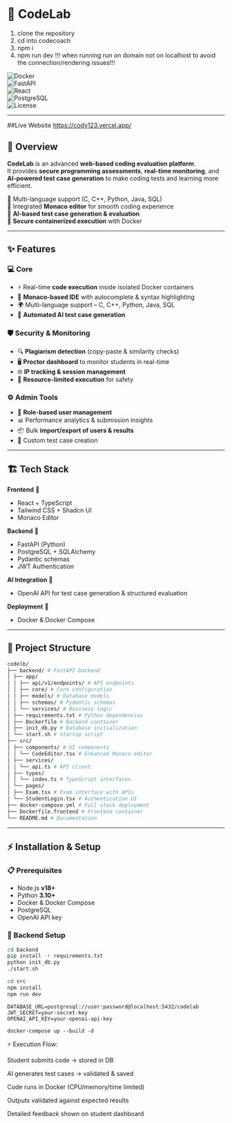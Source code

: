# 🚀 CodeLab  

1. clone the repository
2. cd into codecoach
3. npm i
4. npm run dev
   !!! when running run on domain not on localhost to avoid the connection/rendering issues!!!








![Docker](https://img.shields.io/badge/Docker-Ready-blue?logo=docker)  
![FastAPI](https://img.shields.io/badge/FastAPI-Backend-success?logo=fastapi)  
![React](https://img.shields.io/badge/Frontend-React%20%2B%20TS-61DBFB?logo=react)  
![PostgreSQL](https://img.shields.io/badge/Database-PostgreSQL-336791?logo=postgresql)  
![License](https://img.shields.io/badge/License-MIT-yellow.svg)  

---

##Live Website
https://cody123.vercel.app/

## 🌟 Overview  

**CodeLab** is an advanced **web-based coding evaluation platform**.  
It provides **secure programming assessments**, **real-time monitoring**, and **AI-powered test case generation** to make coding tests and learning more efficient.

🔹 Multi-language support (C, C++, Python, Java, SQL)  
🔹 Integrated **Monaco editor** for smooth coding experience  
🔹 **AI-based test case generation & evaluation**  
🔹 **Secure containerized execution** with Docker  

---

## ✨ Features  

### 💻 Core  
- ⚡ Real-time **code execution** inside isolated Docker containers  
- 📝 **Monaco-based IDE** with autocomplete & syntax highlighting  
- 🌍 Multi-language support – C, C++, Python, Java, SQL  
- 🤖 **Automated AI test case generation**  

### 🛡️ Security & Monitoring  
- 🔍 **Plagiarism detection** (copy-paste & similarity checks)  
- 🖥️ **Proctor dashboard** to monitor students in real-time  
- 🌐 **IP tracking & session management**  
- 🛑 **Resource-limited execution** for safety  

### ⚙️ Admin Tools  
- 👥 **Role-based user management**  
- 📊 Performance analytics & submission insights  
- 📦 Bulk **import/export of users & results**  
- 🎯 Custom test case creation  

---

## 🏗️ Tech Stack  

**Frontend** 🎨  
- React + TypeScript  
- Tailwind CSS + Shadcn UI  
- Monaco Editor  

**Backend** 🔧  
- FastAPI (Python)  
- PostgreSQL + SQLAlchemy  
- Pydantic schemas  
- JWT Authentication  

**AI Integration** 🤖  
- OpenAI API for test case generation & structured evaluation  

**Deployment** 🐳  
- Docker & Docker Compose  

---

## 📂 Project Structure  

```bash
codelb/
├── backend/ # FastAPI backend
│ ├── app/
│ │ ├── api/v1/endpoints/ # API endpoints
│ │ ├── core/ # Core configuration
│ │ ├── models/ # Database models
│ │ ├── schemas/ # Pydantic schemas
│ │ └── services/ # Business logic
│ ├── requirements.txt # Python dependencies
│ ├── Dockerfile # Backend container
│ ├── init_db.py # Database initialization
│ └── start.sh # Startup script
├── src/
│ ├── components/ # UI components
│ │ └── CodeEditor.tsx # Enhanced Monaco editor
│ ├── services/
│ │ └── api.ts # API client
│ ├── types/
│ │ └── index.ts # TypeScript interfaces
│ └── pages/
│ ├── Exam.tsx # Exam interface with APIs
│ └── StudentLogin.tsx # Authentication UI
├── docker-compose.yml # Full stack deployment
├── Dockerfile.frontend # Frontend container
└── README.md # Documentation
```

---

## ⚡ Installation & Setup  

### 📋 Prerequisites  
- Node.js **v18+**  
- Python **3.10+**  
- Docker & Docker Compose  
- PostgreSQL  
- OpenAI API key  

### 🔧 Backend Setup  
```bash
cd backend
pip install -r requirements.txt
python init_db.py
./start.sh

cd src
npm install
npm run dev
```
```
DATABASE_URL=postgresql://user:password@localhost:5432/codelab
JWT_SECRET=your-secret-key
OPENAI_API_KEY=your-openai-api-key
```
```
docker-compose up --build -d
```

⚡ Execution Flow:

  Student submits code → stored in DB
  
  AI generates test cases → validated & saved
  
  Code runs in Docker (CPU/memory/time limited)
  
  Outputs validated against expected results
  
  Detailed feedback shown on student dashboard





